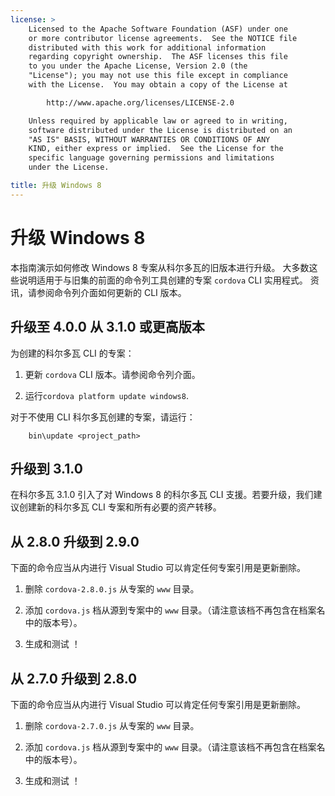 ```yaml
---
license: >
    Licensed to the Apache Software Foundation (ASF) under one
    or more contributor license agreements.  See the NOTICE file
    distributed with this work for additional information
    regarding copyright ownership.  The ASF licenses this file
    to you under the Apache License, Version 2.0 (the
    "License"); you may not use this file except in compliance
    with the License.  You may obtain a copy of the License at

        http://www.apache.org/licenses/LICENSE-2.0

    Unless required by applicable law or agreed to in writing,
    software distributed under the License is distributed on an
    "AS IS" BASIS, WITHOUT WARRANTIES OR CONDITIONS OF ANY
    KIND, either express or implied.  See the License for the
    specific language governing permissions and limitations
    under the License.

title: 升级 Windows 8
---
```


# 升级 Windows 8

本指南演示如何修改 Windows 8 专案从科尔多瓦的旧版本进行升级。 大多数这些说明适用于与旧集的前面的命令列工具创建的专案 `cordova` CLI 实用程式。 资讯，请参阅命令列介面如何更新的 CLI 版本。

## 升级至 4.0.0 从 3.1.0 或更高版本

为创建的科尔多瓦 CLI 的专案：

1.  更新 `cordova` CLI 版本。请参阅命令列介面。

2.  运行`cordova platform update windows8`.

对于不使用 CLI 科尔多瓦创建的专案，请运行：

        bin\update <project_path>
    

## 升级到 3.1.0

在科尔多瓦 3.1.0 引入了对 Windows 8 的科尔多瓦 CLI 支援。若要升级，我们建议创建新的科尔多瓦 CLI 专案和所有必要的资产转移。

## 从 2.8.0 升级到 2.9.0

下面的命令应当从内进行 Visual Studio 可以肯定任何专案引用是更新删除。

1.  删除 `cordova-2.8.0.js` 从专案的 `www` 目录。

2.  添加 `cordova.js` 档从源到专案中的 `www` 目录。（请注意该档不再包含在档案名中的版本号）。

3.  生成和测试 ！

## 从 2.7.0 升级到 2.8.0

下面的命令应当从内进行 Visual Studio 可以肯定任何专案引用是更新删除。

1.  删除 `cordova-2.7.0.js` 从专案的 `www` 目录。

2.  添加 `cordova.js` 档从源到专案中的 `www` 目录。（请注意该档不再包含在档案名中的版本号）。

3.  生成和测试 ！